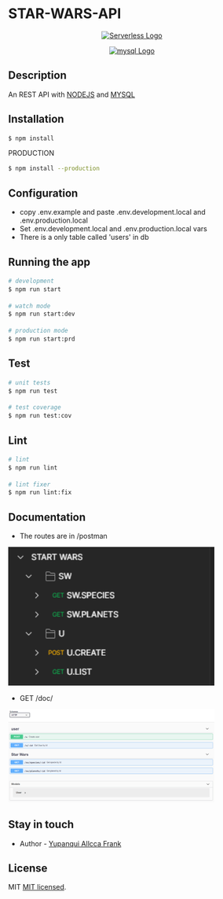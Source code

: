 # STAR-WARS-API

<p align="center">
  <a href="https://www.serverless.com/" target="blank"><img src="https://www.serverless.com/static/serverless-framework-235f7e57983d270320cba8f86ec0ea65.svg" width="320" alt="Serverless Logo" /></a>
</p>
<p align="center">
  <a href="https://www.mysql.com/" target="blank"><img src="https://www.mysql.com/common/logos/mysql-logo.svg?v2" width="420" alt="mysql Logo" /></a>
</p>

## Description

An REST API with [NODEJS](https://nodejs.org/en/) and [MYSQL](https://www.mysql.com/)

## Installation

```bash
$ npm install
```

PRODUCTION
```bash
$ npm install --production
```

## Configuration

- copy .env.example and paste .env.development.local and .env.production.local
- Set .env.development.local and .env.production.local vars
- There is a only table called 'users' in db

## Running the app

```bash
# development
$ npm run start

# watch mode
$ npm run start:dev

# production mode
$ npm run start:prd
```

## Test

```bash
# unit tests
$ npm run test

# test coverage
$ npm run test:cov
```
## Lint

```bash
# lint
$ npm run lint

# lint fixer
$ npm run lint:fix
```

## Documentation
- The routes are in /postman

<img src="assets/postman.PNG" width="420" alt="POSTMAN" />

- GET /doc/
<img src="assets/swagger.PNG" width="420" alt="SWAGGER" />

## Stay in touch
- Author - [Yupanqui Allcca Frank](https://fyupanquia.github.io/portfolio/)

## License

MIT [MIT licensed](LICENSE).